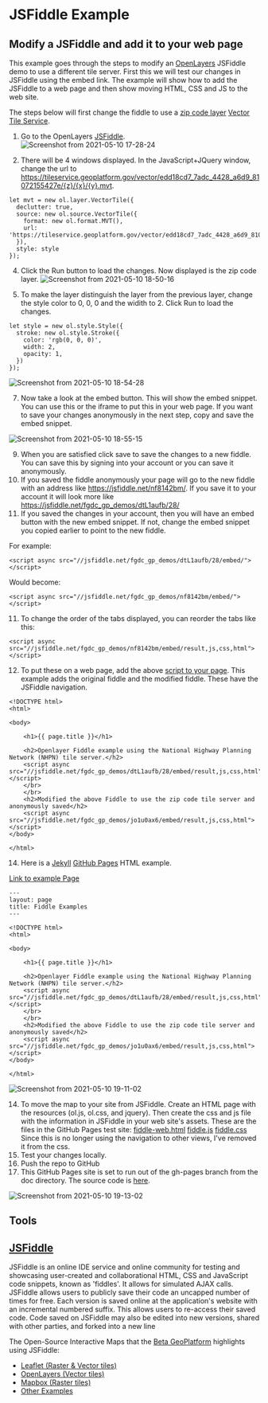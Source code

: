 # JSFiddle Example

## Modify a JSFiddle and add it to your web page
This example goes through the steps to modify an [OpenLayers](https://openlayers.org/) JSFiddle demo to use a different tile server. First this we will test our changes in JSFiddle using the embed link. The example will show how to add the JSFiddle to a web page and then show moving HTML, CSS and JS to the web site. 

The steps below will first change the fiddle to use a [zip code layer](https://beta.geoplatform.gov/metadata/895888d3-4f32-5143-88e2-e7b3612891f0) [Vector Tile Service](https://tileservice.geoplatform.gov/?config=edd18cd7_7adc_4428_a6d9_81072155427e&tileType=vector).

1. Go to the OpenLayers [JSFiddle](https://jsfiddle.net/fgdc_gp_demos/dtL1aufb/28/).
![Screenshot from 2021-05-10 17-28-24](https://user-images.githubusercontent.com/64213093/117741688-3ff83380-b1c0-11eb-9422-37b3221a8f06.png)

3. There will be 4 windows displayed. In the JavaScript+JQuery window, change the url to https://tileservice.geoplatform.gov/vector/edd18cd7_7adc_4428_a6d9_81072155427e/{z}/{x}/{y}.mvt.
```
let mvt = new ol.layer.VectorTile({
  declutter: true,
  source: new ol.source.VectorTile({
    format: new ol.format.MVT(),
    url: 'https://tileservice.geoplatform.gov/vector/edd18cd7_7adc_4428_a6d9_81072155427e/{z}/{x}/{y}.mvt',
  }),
  style: style
});
```
4. Click the Run button to load the changes. Now displayed is the zip code layer.
![Screenshot from 2021-05-10 18-50-16](https://user-images.githubusercontent.com/64213093/117741889-b5640400-b1c0-11eb-8b38-475dc792fa2d.png)

6. To make the layer distinguish the layer from the previous layer, change the style color to 0, 0, 0 and the widith to 2. Click Run to load the changes.
```
let style = new ol.style.Style({
  stroke: new ol.style.Stroke({
    color: 'rgb(0, 0, 0)',
    width: 2,
    opacity: 1,
  })
});
```
![Screenshot from 2021-05-10 18-54-28](https://user-images.githubusercontent.com/64213093/117742106-34593c80-b1c1-11eb-935e-ca1754562095.png)

7. Now take a look at the embed button. This will show the embed snippet. You can use this or the iframe to put this in your web page. If you want to save your changes anonymously in the next step, copy and save the embed snippet.

![Screenshot from 2021-05-10 18-55-15](https://user-images.githubusercontent.com/64213093/117742796-b9912100-b1c2-11eb-955b-fe4a2174a2ce.png)


9. When you are satisfied click save to save the changes to a new fiddle. You can save this by signing into your account or you can save it anonymously.
10. If you saved the fiddle anonymously your page will go to the new fiddle with an address like https://jsfiddle.net/nf8142bm/. If you save it to your account it will look more like https://jsfiddle.net/fgdc_gp_demos/dtL1aufb/28/
11. If you saved the changes in your account, then you will have an embed button with the new embed snippet. If not, change the embed snippet you copied earlier to point to the new fiddle. 

For example:
```
<script async src="//jsfiddle.net/fgdc_gp_demos/dtL1aufb/28/embed/"></script>
```
Would become:
```
<script async src="//jsfiddle.net/fgdc_gp_demos/nf8142bm/embed/"></script>
```
11. To change the order of the tabs displayed, you can reorder the tabs like this:
```
<script async src="//jsfiddle.net/fgdc_gp_demos/nf8142bm/embed/result,js,css,html"></script>
```
12. To put these on a web page, add the above [script to your page](https://github.com/chris-macdermaid/chris-macdermaid.github.io/blob/gh-pages/docs/fiddle.html). This example adds the original fiddle and the modified fiddle. These have the JSFiddle navigation.
```
<!DOCTYPE html>
<html>

<body>

    <h1>{{ page.title }}</h1>

    <h2>Openlayer Fiddle example using the National Highway Planning Network (NHPN) tile server.</h2>
    <script async src="//jsfiddle.net/fgdc_gp_demos/dtL1aufb/28/embed/result,js,css,html"></script>
    </br>
    </br>
    <h2>Modified the above Fiddle to use the zip code tile server and anonymously saved</h2>
    <script async src="//jsfiddle.net/fgdc_gp_demos/jo1u0ax6/embed/result,js,css,html"></script>
</body>

</html>
```


14. Here is a [Jekyll](https://docs.github.com/en/pages/setting-up-a-github-pages-site-with-jekyll) [GitHub Pages](https://pages.github.com/) HTML example.


[Link to example Page](https://github.com/chris-macdermaid/chris-macdermaid.github.io/blob/gh-pages/docs/fiddle.html)
```
---
layout: page
title: Fiddle Examples
---

<!DOCTYPE html>
<html>

<body>

    <h1>{{ page.title }}</h1>

    <h2>Openlayer Fiddle example using the National Highway Planning Network (NHPN) tile server.</h2>
    <script async src="//jsfiddle.net/fgdc_gp_demos/dtL1aufb/28/embed/result,js,css,html"></script>
    </br>
    </br>
    <h2>Modified the above Fiddle to use the zip code tile server and anonymously saved</h2>
    <script async src="//jsfiddle.net/fgdc_gp_demos/jo1u0ax6/embed/result,js,css,html"></script>
</body>

</html>
```

![Screenshot from 2021-05-10 19-11-02](https://user-images.githubusercontent.com/64213093/117743209-94e97900-b1c3-11eb-858f-d5d9deb9ceef.png)

14. To move the map to your site from JSFiddle. Create an HTML page with the resources (ol.js, ol.css, and jquery). Then create the css and js file with the information in JSFiddle in your web site's assets.
These are the files in the GitHub Pages test site:
[fiddle-web.html](https://github.com/chris-macdermaid/chris-macdermaid.github.io/blob/gh-pages/docs/fiddle-web.html)
[fiddle.js](https://github.com/chris-macdermaid/chris-macdermaid.github.io/blob/gh-pages/docs/assets/js/fiddle.js)
[fiddle.css](https://github.com/chris-macdermaid/chris-macdermaid.github.io/blob/gh-pages/docs/assets/css/fiddle.css) Since this is no longer using the navigation to other views, I've removed it from the css.
15. Test your changes locally.
16. Push the repo to GitHub
17. This GitHub Pages site is set to run out of the gh-pages branch from the doc directory. The source code is [here](https://github.com/chris-macdermaid/chris-macdermaid.github.io/tree/gh-pages/docs).

![Screenshot from 2021-05-10 19-13-02](https://user-images.githubusercontent.com/64213093/117743306-c82c0800-b1c3-11eb-9301-848f939aad2b.png)


## Tools

## [JSFiddle](https://jsfiddle.net/)
JSFiddle is an online IDE service and online community for testing and showcasing user-created and collaborational HTML, CSS and JavaScript code snippets, known as 'fiddles'. It allows for simulated AJAX calls.
JSFiddle allows users to publicly save their code an uncapped number of times for free. Each version is saved online at the application's website with an incremental numbered suffix. This allows users to re-access their saved code. Code saved on JSFiddle may also be edited into new versions, shared with other parties, and forked into a new line

The Open-Source Interactive Maps that the [Beta GeoPlatform](https://beta.geoplatform.gov/apps-demos) highlights using JSFiddle:
* [Leaflet (Raster & Vector tiles)](https://jsfiddle.net/user/fgdc_gp_demos/fiddles/)
* [OpenLayers (Vector tiles)](https://jsfiddle.net/user/fgdc_gp_demos/fiddles/)
* [Mapbox (Raster tiles)](https://jsfiddle.net/user/fgdc_gp_demos/fiddles/)
* [Other Examples](https://jsfiddle.net/user/fgdc_gp_demos/fiddles/)


